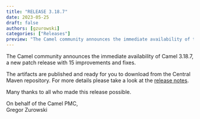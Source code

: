```yaml
---
title: "RELEASE 3.18.7"
date: 2023-05-25
draft: false
authors: [gzurowski]
categories: ["Releases"]
preview: "The Camel community announces the immediate availability of the new Camel 3.18.7 LTS release"
---
```



The Camel community announces the immediate availability of Camel 3.18.7, a new patch release with 15 improvements and fixes.

The artifacts are published and ready for you to download from the Central Maven repository. For more details please take a look at the [release notes](/releases/release-3.18.7/).

Many thanks to all who made this release possible.

On behalf of the Camel PMC,  
Gregor Zurowski

